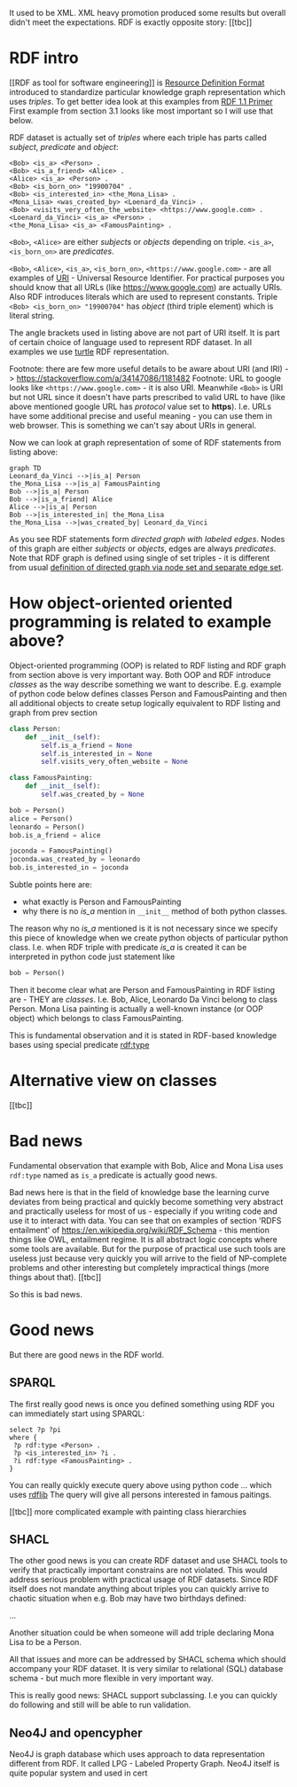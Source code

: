 It used to be XML. XML heavy promotion produced some results but overall didn't meet the expectations.
RDF is exactly opposite story: [[tbc]]

# RDF intro

[[RDF as tool for software engineering]] is [Resource Definition Format](https://www.w3.org/RDF/) introduced to standardize particular knowledge graph representation which uses *triples*. To get better idea look at this examples from [RDF 1.1 Primer](https://www.w3.org/TR/rdf11-primer/) First example from section 3.1 looks like most important so I will use that below.

RDF dataset is actually set of *triples* where each triple has parts called *subject*, *predicate* and *object*:
```
<Bob> <is_a> <Person> .
<Bob> <is_a_friend> <Alice> .
<Alice> <is_a> <Person> .
<Bob> <is_born_on> "19900704" .
<Bob> <is_interested_in> <the_Mona_Lisa> .
<Mona_Lisa> <was_created_by> <Loenard_da_Vinci> .
<Bob> <visits_very_often_the_website> <https://www.google.com> .
<Loenard_da_Vinci> <is_a> <Person> .
<the_Mona_Lisa> <is_a> <FamousPainting> .
```

`<Bob>`, `<Alice>` are either *subjects* or *objects* depending on triple. `<is_a>`, `<is_born_on>` are *predicates*. 

`<Bob>`, `<Alice>`, `<is_a>`, `<is_born_on>`, `<https://www.google.com>` - are all examples of [URI](https://en.wikipedia.org/wiki/Uniform_Resource_Identifier) - Universal Resource Identifier. For practical purposes you should know that all URLs (like https://www.google.com) are actually URIs.
Also RDF introduces literals which are used to represent constants. Triple `<Bob> <is_born_on> "19900704"` has *object* (third triple element) which is literal string.

The angle brackets used in listing above are not part of URI itself. It is part of certain choice of language used to represent RDF dataset. In all examples we use [turtle](https://www.w3.org/TR/turtle/) RDF representation.

Footnote: there are few more useful details to be aware about URI (and IRI) -> https://stackoverflow.com/a/34147086/1181482
Footnote: URL to google looks like `<https://www.google.com>` - it is also URI. Meanwhile `<Bob>` is URI but not URL since it doesn't have parts prescribed to valid URL to have (like above mentioned google URL has *protocol* value set to **https**).  I.e. URLs have some additional precise and useful meaning - you can use them in web browser. This is something we can't say about URIs in general.

Now we can look at graph representation of some of RDF statements from listing above:

```mermaid
graph TD
Leonard_da_Vinci -->|is_a| Person
the_Mona_Lisa -->|is_a| FamousPainting
Bob -->|is_a| Person
Bob -->|is_a_friend| Alice
Alice -->|is_a| Person
Bob -->|is_interested_in| the_Mona_Lisa
the_Mona_Lisa -->|was_created_by| Leonard_da_Vinci
```

As you see RDF statements form *directed graph with labeled edges*. Nodes of this graph are either *subjects* or *objects*, edges are always *predicates*. Note that RDF graph is defined using single of set triples - it is different from usual [definition of directed graph via node set and separate edge set](https://en.wikipedia.org/wiki/Directed_graph).

# How object-oriented oriented programming is related to example above?

Object-oriented programming (OOP) is related to RDF listing and RDF graph from section above is very important way. Both OOP and RDF introduce *classes* as the way describe something we want to describe. E.g. example of python code below defines classes Person and FamousPainting and then all additional objects to create setup logically equivalent to RDF listing and graph from prev section

```python
class Person:
	def __init__(self):
		self.is_a_friend = None
		self.is_interested_in = None
		self.visits_very_often_website = None

class FamousPainting:
	def __init__(self):
		self.was_created_by = None

bob = Person()
alice = Person()
leonardo = Person()
bob.is_a_friend = alice

joconda = FamousPainting()
joconda.was_created_by = leonardo
bob.is_interested_in = joconda
```

Subtle points here are:
- what exactly is Person and FamousPainting
- why there is no *is_a* mention in `__init__` method of both python classes.

The reason why no *is_a* mentioned is it is not necessary since we specify this piece of knowledge when we create python objects of particular python class. I.e. when RDF triple with predicate *is_a* is created it can be interpreted in python code just statement like
```python
bob = Person()
```

Then it become clear what are Person and FamousPainting in RDF listing are - THEY are *classes*. I.e. Bob, Alice, Leonardo Da Vinci belong to class Person. Mona Lisa painting is actually a well-known instance (or OOP object) which belongs to class FamousPainting.

This is fundamental observation and it is stated in RDF-based knowledge bases using special predicate [rdf:type](https://en.wikipedia.org/wiki/RDF_Schema)
# Alternative view on classes
[[tbc]]

# Bad news

Fundamental observation that example with Bob, Alice and Mona Lisa uses `rdf:type` named as `is_a` predicate is actually good news.

Bad news here is that in the field of knowledge base the learning curve deviates from being practical and quickly become something very abstract and practically useless for most of us - especially if you writing code and use it to interact with data. You can see that on examples of section 'RDFS entailment' of https://en.wikipedia.org/wiki/RDF_Schema - this mention things like OWL, entailment regime. It is all abstract logic concepts where some tools are available. But for the purpose of practical use such tools are useless just because very quickly you will arrive to the field of NP-complete problems and other interesting but completely impractical things (more things about that). [[tbc]]

So this is bad news.

# Good news

But there are good news in the RDF world. 

## SPARQL

The first really good news is once you defined something using RDF you can immediately start using SPARQL:

```
select ?p ?pi 
where { 
 ?p rdf:type <Person> . 
 ?p <is_interested_in> ?i . 
 ?i rdf:type <FamousPainting> .
}
```

You can really quickly execute query above using python code ... which uses [rdflib](https://rdflib.readthedocs.io/en/stable/)
The query will give all persons interested in famous paitings.

[[tbc]] more complicated example with painting class hierarchies

## SHACL

The other good news is you can create RDF dataset and use SHACL tools to verify that practically important constrains are not violated.
This would address serious problem with practical usage of RDF datasets. Since RDF itself does not mandate anything about triples you can quickly arrive to chaotic situation when e.g. Bob may have two birthdays defined:

...

Another situation could be when someone will add triple declaring Mona Lisa to be a Person.

All that issues and more can be addressed by SHACL schema which should accompany your RDF dataset. It is very similar to relational (SQL) database schema - but much more flexible in very important way.

This is really good news: SHACL support subclassing. I.e you can quickly do following and still will be able to run validation. 

## Neo4J and opencypher

Neo4J is graph database which uses approach to data representation different from RDF. It called LPG - Labeled Property Graph. Neo4J itself is quite popular system and used in cert
